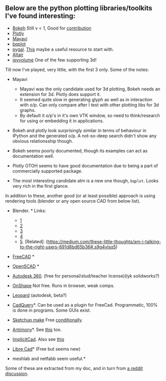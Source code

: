 ## Below are the python plotting libraries/toolkits I've found interesting:


- [Bokeh](https://bokeh.pydata.org/en/latest/) Still v < 1, Good for [contribution](https://bokeh.pydata.org/en/latest/docs/dev_guide.html#devguide)
- [Plotly](https://plot.ly/python/)
- [Mayavi](http://docs.enthought.com/mayavi/mayavi/index.html)
- [bqplot](https://github.com/bloomberg/bqplot)
- [pygal](http://pygal.org/en/stable/). [This](https://pythonprogramming.net/pygal-tutorial/) maybe a useful resource to start with.
- [Altair](https://altair-viz.github.io/)
- [ipyvolume](https://ipyvolume.readthedocs.io/en/latest/) One of the few supporting 3d!


Till now I've played, very little, with the first 3 only. Some of the notes:

- Mayavi
  - Mayavi was the only candidate used for 3d plotting, Bokeh needs an extension for 3d. Plotly does support it.
  - It seemed quite slow in generating glyph as well as in interaction with o/p. Can only compare after I test with other plotting libs for 3d graphs.
  - By default it o/p's in it's own VTK window, so need to think/research for using or embedding it in applications.
  
- Bokeh and plotly look surprisingly similar in terms of behaviour in IPython and the generated o/p. A not-so-deep search didn't show any obvious relationsship though.
- Bokeh seems poorly documented, though its examples can act as documentation well.
- Plotly OTOH seems to have good documentation due to being a part of commercially supported package.

- The most interesting candidate atm is a new one though, `bqplot`. Looks very rich in the first glance.

In addition to these, another good (or at least possible) approach is using rendering tools (blender or any open source CAD from below list).
- Blender. * Links:
  - [1](https://docs.blender.org/api/2.78b/)
  - [2](https://docs.blender.org/api/blender_python_api_2_77_0/info_overview.html)
  - [3](https://docs.blender.org/manual/en/dev/game_engine/python_api/index.html)
  - [4](https://docs.blender.org/manual/ja/dev/advanced/scripting/introduction.html)
  - [5](https://medium.com/3d-printing-stories/why-i-use-and-recommend-blender-a15a6c80cb05#.mcxziqdql). [Related]: (https://medium.com/these-little-thoughts/am-i-talking-to-the-right-users-691d8bd65b36#.s9g4vlsq5)

- [FreeCAD](http://www.freecadweb.org/) *
- [OpenSCAD](http://www.openscad.org/) *
- [Autodesk 360](http://www.autodesk.com/products/fusion-360/students-teachers-educators). (free for personal/stud/teacher license)(lyk solidworks?)
- [OnShape](https://www.onshape.com/) Not free. Runs in browser, weak comps.
- [Leopard](http://projectleopard.com/) (autodesk, beta?)
- [CadQuery](https://github.com/dcowden/cadquery)*. Can be used as a plugin for FreeCad. Programmatic, 100% is done in programs. Some GUIs exist.
- [Sketchup make](http://www.sketchup.com/3Dfor/education-educators) Free [conditionally]( http://www.sketchup.com/license/c/sketchup).
- [Antimony](http://www.mattkeeter.com/projects/antimony/3/)*. See [this](https://github.com/mkeeter/antimony) too. 
- [ImplicitCad](http://www.implicitcad.org/). Also see [this](http://hackaday.com/2015/05/29/otherworldy-cad-software-hails-from-a-parallel-universe/)
- [Libre Cad](http://librecad.org/cms/home.html)* (Free but seems new)
- meshlab and netfabb seem useful.*

Some of these are extracted from my doc, and in turn from [a reddit discussion]( https://www.reddit.com/r/3Dprinting/comments/2nnjwg/whats_everyones_favourite_free_cad_software/).
